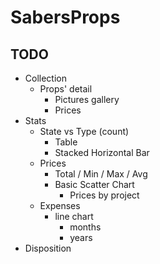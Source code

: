 # SabersProps

## TODO

- Collection
  - Props' detail
    - Pictures gallery
    - Prices
- Stats
  - State vs Type (count)
    - Table
    - Stacked Horizontal Bar
  - Prices
    - Total / Min / Max / Avg
    - Basic Scatter Chart  
      - Prices by project
  - Expenses
    - line chart
      - months
      - years
- Disposition

